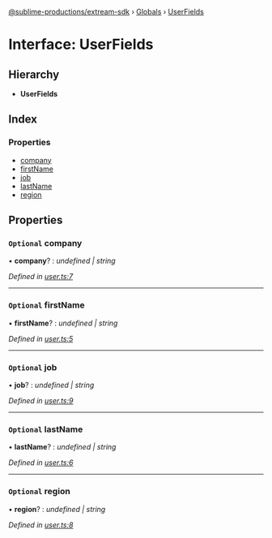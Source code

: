 [@sublime-productions/extream-sdk](../README.md) › [Globals](../globals.md) › [UserFields](userfields.md)

# Interface: UserFields

## Hierarchy

* **UserFields**

## Index

### Properties

* [company](userfields.md#optional-company)
* [firstName](userfields.md#optional-firstname)
* [job](userfields.md#optional-job)
* [lastName](userfields.md#optional-lastname)
* [region](userfields.md#optional-region)

## Properties

### `Optional` company

• **company**? : *undefined | string*

*Defined in [user.ts:7](https://github.com/Extream-SaaS/ex-sdk/blob/775f75c/src/user.ts#L7)*

___

### `Optional` firstName

• **firstName**? : *undefined | string*

*Defined in [user.ts:5](https://github.com/Extream-SaaS/ex-sdk/blob/775f75c/src/user.ts#L5)*

___

### `Optional` job

• **job**? : *undefined | string*

*Defined in [user.ts:9](https://github.com/Extream-SaaS/ex-sdk/blob/775f75c/src/user.ts#L9)*

___

### `Optional` lastName

• **lastName**? : *undefined | string*

*Defined in [user.ts:6](https://github.com/Extream-SaaS/ex-sdk/blob/775f75c/src/user.ts#L6)*

___

### `Optional` region

• **region**? : *undefined | string*

*Defined in [user.ts:8](https://github.com/Extream-SaaS/ex-sdk/blob/775f75c/src/user.ts#L8)*
